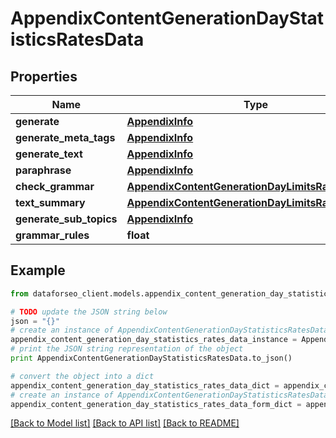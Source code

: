# AppendixContentGenerationDayStatisticsRatesData


## Properties

Name | Type | Description | Notes
------------ | ------------- | ------------- | -------------
**generate** | [**AppendixInfo**](AppendixInfo.md) |  | [optional] 
**generate_meta_tags** | [**AppendixInfo**](AppendixInfo.md) |  | [optional] 
**generate_text** | [**AppendixInfo**](AppendixInfo.md) |  | [optional] 
**paraphrase** | [**AppendixInfo**](AppendixInfo.md) |  | [optional] 
**check_grammar** | [**AppendixContentGenerationDayLimitsRatesDataInfo**](AppendixContentGenerationDayLimitsRatesDataInfo.md) |  | [optional] 
**text_summary** | [**AppendixContentGenerationDayLimitsRatesDataInfo**](AppendixContentGenerationDayLimitsRatesDataInfo.md) |  | [optional] 
**generate_sub_topics** | [**AppendixInfo**](AppendixInfo.md) |  | [optional] 
**grammar_rules** | **float** |  | [optional] 

## Example

```python
from dataforseo_client.models.appendix_content_generation_day_statistics_rates_data import AppendixContentGenerationDayStatisticsRatesData

# TODO update the JSON string below
json = "{}"
# create an instance of AppendixContentGenerationDayStatisticsRatesData from a JSON string
appendix_content_generation_day_statistics_rates_data_instance = AppendixContentGenerationDayStatisticsRatesData.from_json(json)
# print the JSON string representation of the object
print AppendixContentGenerationDayStatisticsRatesData.to_json()

# convert the object into a dict
appendix_content_generation_day_statistics_rates_data_dict = appendix_content_generation_day_statistics_rates_data_instance.to_dict()
# create an instance of AppendixContentGenerationDayStatisticsRatesData from a dict
appendix_content_generation_day_statistics_rates_data_form_dict = appendix_content_generation_day_statistics_rates_data.from_dict(appendix_content_generation_day_statistics_rates_data_dict)
```
[[Back to Model list]](../README.md#documentation-for-models) [[Back to API list]](../README.md#documentation-for-api-endpoints) [[Back to README]](../README.md)


